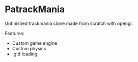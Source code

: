# PatrackMania

Unfinished trackmania clone made from scratch with opengl.

Features:
- Custom game engine
- Custom physics
- .gltf loading
